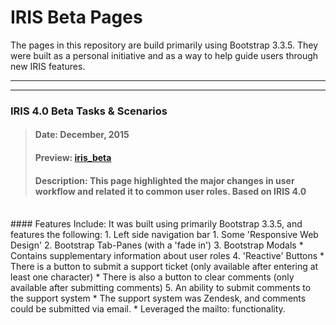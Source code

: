 # IRIS Beta Pages

The pages in this repository are build primarily using Bootstrap 3.3.5. They were built as a personal initiative and as a way to help guide users through new IRIS features. 

___



---
### IRIS 4.0 Beta Tasks & Scenarios
> #### Date: December, 2015
> #### Preview: [iris_beta](https://dejai.github.io/iris_bros/beta/iris_4.0.html)
> #### Description: This page highlighted the major changes in user workflow and related it to common user roles. Based on IRIS 4.0
<br/>
#### Features Include:
It was built using primarily Bootstrap 3.3.5, and features the following: 
   1. Left side navigation bar
   1. Some 'Responsive Web Design'
   2. Bootstrap Tab-Panes (with a 'fade in')
   3. Bootstrap Modals
       * Contains supplementary information about user roles
   4. 'Reactive' Buttons
       * There is a button to submit a support ticket (only available after entering at least one character)
       * There is also a button to clear comments (only available after submitting comments)
   5. An ability to submit comments to the support system
       * The support system was Zendesk, and comments could be submitted via email. 
       * Leveraged the mailto: functionality.
